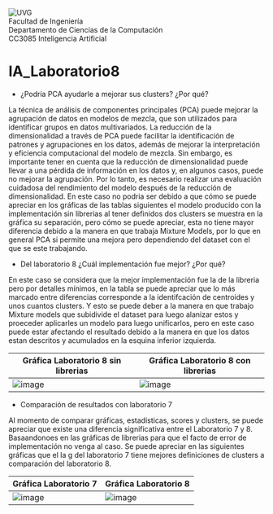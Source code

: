 
![UVG](https://res.cloudinary.com/webuvg/image/upload/f_auto/v1551291412/WEB/institucional/logouvg.png) <br>
Facultad de Ingeniería <br>
Departamento de Ciencias de la Computación <br>
CC3085 Inteligencia Artificial <br>


# IA_Laboratorio8

- ¿Podría PCA ayudarle a mejorar sus clusters? ¿Por qué?

La técnica de análisis de componentes principales (PCA) puede mejorar la agrupación de datos en modelos de mezcla, que son utilizados para identificar grupos en datos multivariados. La reducción de la dimensionalidad a través de PCA puede facilitar la identificación de patrones y agrupaciones en los datos, además de mejorar la interpretación y eficiencia computacional del modelo de mezcla. Sin embargo, es importante tener en cuenta que la reducción de dimensionalidad puede llevar a una pérdida de información en los datos y, en algunos casos, puede no mejorar la agrupación. Por lo tanto, es necesario realizar una evaluación cuidadosa del rendimiento del modelo después de la reducción de dimensionalidad. En este caso no podria ser debido a que cómo se puede apreciar en los gráficas de las tablas siguientes el modelo producido con la implementación sin librerias al tener definidos dos clusters se muestra en la gráfica su separación, pero cómo se puede apreciar, esta no tiene mayor diferencia debido a la manera en que trabaja Mixture Models, por lo que en general PCA si permite una mejora pero dependiendo del dataset con el que se este trabajando.

- Del laboratorio 8 ¿Cuál implementación fue mejor? ¿Por qué? 

En este caso se considera que la mejor implementación fue la de la libreria pero por detalles mínimos, en la tabla se puede apreciar que lo más marcado entre diferencias corresponde a la identifcación de centroides y unos cuantos clusters. Y esto se puede deber a la manera en que trabajo Mixture models que subidivide el dataset para luego alanizar estos y proeceder aplicarles un modelo para luego unificarlos, pero en este caso puede estar afectando el resultado debido a la manera en que los datos estan descritos y acumulados en la esquina inferior izquierda.

| Gráfica Laboratorio 8 sin librerias| Gráfica Laboratorio 8 con librerias |
|-----------|-----------|
| ![image](https://user-images.githubusercontent.com/60375344/229259903-e158fdd7-9cde-425c-8890-7d3deeb0736c.png) | ![image](https://user-images.githubusercontent.com/60375344/229258859-893af976-2b0d-44a1-9cde-4887f55f8a45.png)|

- Comparación de resultados con laboratorio 7

Al momento de comparar gráficas, estadisticas, scores y clusters, se puede apreciar que existe una diferencia significativa entre el Laboratorio 7 y 8. Basaandonoes en las gráficas de librerias para que el facto de error de implementación no venga al caso. Se puede apreciar en las siguientes gráficas que el la g del laboratorio 7 tiene mejores definiciones de clusters a comparación del laboratorio 8.

| Gráfica Laboratorio 7 | Gráfica Laboratorio 8 |
|-----------|-----------|
| ![image](https://user-images.githubusercontent.com/60375344/229258846-2d099356-221f-4ca1-80e9-588098b300eb.png) | ![image](https://user-images.githubusercontent.com/60375344/229258859-893af976-2b0d-44a1-9cde-4887f55f8a45.png)|


